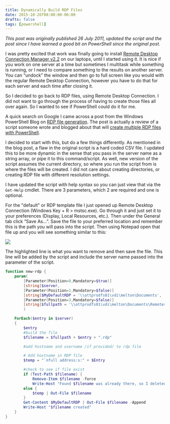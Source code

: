 ```yaml
---
title: Dynamically Build RDP Files
date: 2015-10-26T08:00:00-06:00
drafts: false
tags: [powershell]
---
```


_This post was originally published 26 July 2011, updated the script and the post since I have learned a good bit on PowerShell since the original post._

I was pretty excited that work was finally going to install <a href="http://www.microsoft.com/download/en/details.aspx?id=21101" target="_blank">Remote Desktop Connection Manager v2.2</a> on our laptops, until I started using it. It is nice if you work on one server at a time but sometimes I multitask while something is running, or I need to compare something to the results on another server. You can “undock” the window and then go to full screen like you would with the regular Remote Desktop Connection, however you have to do that for each server and each time after closing it.

So I decided to go back to RDP files, using Remote Desktop Connection. I did not want to go through the process of having to create those files all over again. So I wanted to see if PowerShell could do it for me.

A quick search on Google I came across a post from the Windows PowerShell Blog on <a href="http://blogs.msdn.com/b/powershell/archive/2008/09/14/rdp-file-generation-use-of-here-strings.aspx" target="_blank">RDP file generation</a>. The post is actually a review of a script someone wrote and blogged about that will <a href="http://everydaynerd.com/microsoft/create-multiple-rdp-files-with-powershell" target="_blank">create multiple RDP files with PowerShell</a>.

I decided to start with this, but do a few things differently. As mentioned in the blog post, a flaw in the original script is a hard coded CSV file. I updated this to be more dynamic in the sense that you pass in the server name as a string array, or pipe it to this command/script. As well, new version of the script assumes the current directory, so where you run the script from is where the files will be created. I did not care about creating directories, or creating RDP file with different resolution settings.

I have updated the script with help syntax so you can just view that via the `Get-Help` cmdlet. There are 3 parameters, which 2 are required and one is optional.

For the "default" or RDP template file I just opened up Remote Desktop Connection (Windows Key + R &gt; mstsc.exe). Go through it and just set it to your preferences (Display, Local Resources, etc.). Then under the General tab click “Save As…”. Save the file to your preferred location and remember this is the path you will pass into the script. Then using Notepad open that file up and you will see something similar to this:

![](/images/mydefault_thumb.jpg)

The highlighted line is what you want to remove and then save the file. This line will be added by the script and include the server name passed into the parameter of the script.

```powershell
function new-rdp {
    param(
        [Parameter(Position=0,Mandatory=$true)]
        [string]$server,
        [Parameter(Position=1,Mandatory=$false)]
        [string]$MyDefaultRDP = '\\ottprodfs01\vdi\melton\Documents',
        [Parameter(Position=3,Mandatory=$false)]
        [string]$fullpath = '\\ottprodfs01\vdi\melton\Documents\Remotes'
        )

    ForEach($entry in $server)
    {
        $entry
        #build the file
        $filename = $fullpath + $entry + ".rdp"

        #add hostname and username /if provided/ to rdp file

        # Add hostname in RDP file
        $temp = "`nfull address:s:" + $Entry

        #check to see if file exist
        if (Test-Path $filename) {
            Remove-Item $filename -force
            Write-Host "Found $filename was already there, so I deleted it for you" -Foregroundcolor Red }
        else {
            $temp | Out-File $filename
        }
        Get-Content $MyDefaultRDP | Out-File $filename -Append
        Write-Host "$filename created"
    }
}
```
